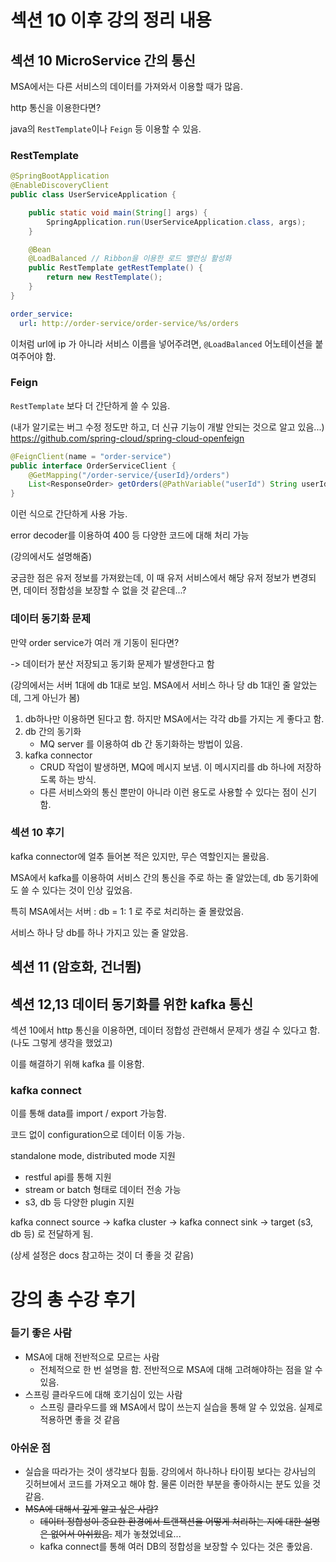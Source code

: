 # 섹션 10 이후 강의 정리 내용


## 섹션 10 MicroService 간의 통신

MSA에서는 다른 서비스의 데이터를 가져와서 이용할 때가 많음.

http 통신을 이용한다면?

java의 `RestTemplate`이나 `Feign` 등 이용할 수 있음.

### RestTemplate

```java
@SpringBootApplication
@EnableDiscoveryClient
public class UserServiceApplication {

    public static void main(String[] args) {
        SpringApplication.run(UserServiceApplication.class, args);
    }

    @Bean
    @LoadBalanced // Ribbon을 이용한 로드 밸런싱 활성화
    public RestTemplate getRestTemplate() {
        return new RestTemplate();
    }
}
```

```yaml
order_service:
  url: http://order-service/order-service/%s/orders
```

이처럼 url에 ip 가 아니라 서비스 이름을 넣어주려면, `@LoadBalanced` 어노테이션을 붙여주어야 함.

### Feign

`RestTemplate` 보다 더 간단하게 쓸 수 있음.

(내가 알기로는 버그 수정 정도만 하고, 더 신규 기능이 개발 안되는 것으로 알고 있음...)
https://github.com/spring-cloud/spring-cloud-openfeign

```java
@FeignClient(name = "order-service")
public interface OrderServiceClient {
    @GetMapping("/order-service/{userId}/orders")
    List<ResponseOrder> getOrders(@PathVariable("userId") String userId);
}
```

이런 식으로 간단하게 사용 가능.

error decoder를 이용하여 400 등 다양한 코드에 대해 처리 가능

(강의에서도 설명해줌)

궁금한 점은 유저 정보를 가져왔는데, 이 때 유저 서비스에서 해당 유저 정보가 변경되면, 데이터 정합성을 보장할 수 없을 것 같은데...?

### 데이터 동기화 문제

만약 order service가 여러 개 기동이 된다면?

-> 데이터가 분산 저장되고 동기화 문제가 발생한다고 함

(강의에서는 서버 1대에 db 1대로 보임. MSA에서 서비스 하나 당 db 1대인 줄 알았는데, 그게 아닌가 봄)

1.  db하나만 이용하면 된다고 함. 하지만 MSA에서는 각각 db를 가지는 게 좋다고 함.
2. db 간의 동기화
   - MQ server 를 이용하여 db 간 동기화하는 방법이 있음.
3. kafka connector
   - CRUD 작업이 발생하면, MQ에 메시지 보냄. 이 메시지리를 db 하나에 저장하도록 하는 방식.
   - 다른 서비스와의 통신 뿐만이 아니라 이런 용도로 사용할 수 있다는 점이 신기함.

### 섹션 10 후기

kafka connector에 얼추 들어본 적은 있지만, 무슨 역할인지는 몰랐음.

MSA에서 kafka를 이용하여 서비스 간의 통신을 주로 하는 줄 알았는데, db 동기화에도 쓸 수 있다는 것이 인상 깊었음.

특히 MSA에서는 서버 : db = 1: 1 로 주로 처리하는 줄 몰랐었음.

서비스 하나 당 db를 하나 가지고 있는 줄 알았음.


## 섹션 11 (암호화, 건너뜀)

## 섹션 12,13 데이터 동기화를 위한 kafka 통신

섹션 10에서 http 통신을 이용하면, 데이터 정합성 관련해서 문제가 생길 수 있다고 함.(나도 그렇게 생각을 했었고)

이를 해결하기 위해 kafka 를 이용함.


### kafka connect

이를 통해 data를 import / export 가능함.

코드 없이 configuration으로 데이터 이동 가능.

standalone mode, distributed mode 지원
- restful api를 통해 지원
- stream or batch 형태로 데이터 전송 가능
- s3, db 등 다양한 plugin 지원

kafka connect source -> kafka cluster -> kafka connect sink -> target (s3, db 등) 로 전달하게 됨.


(상세 설정은 docs 참고하는 것이 더 좋을 것 같음)


# 강의 총 수강 후기

### 듣기 좋은 사람

- MSA에 대해 전반적으로 모르는 사람
   - 전체적으로 한 번 설명을 함. 전반적으로 MSA에 대해 고려해야하는 점을 알 수 있음.
- 스프링 클라우드에 대해 호기심이 있는 사람
  - 스프링 클라우드를 왜 MSA에서 많이 쓰는지 실습을 통해 알 수 있었음. 실제로 적용하면 좋을 것 같음

### 아쉬운 점

- 실습을 따라가는 것이 생각보다 힘듦. 강의에서 하나하나 타이핑 보다는 강사님의 깃허브에서 코드를 가져오고 해야 함. 물론 이러한 부분을 좋아하시는 분도 있을 것 같음.
- ~~MSA에 대해서 깊게 알고 싶은 사람?~~
  - ~~데이터 정합성이 중요한 환경에서 트랜잭션을 어떻게 처리하는 지에 대한 설명은 없어서 아쉬웠음.~~ 제가 놓쳤었네요...
  - kafka connect를 통해 여러 DB의 정합성을 보장할 수 있다는 것은 좋았음.











